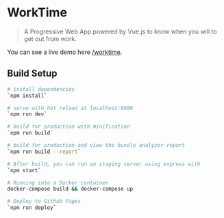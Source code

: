 # Work**Time** 

> A Progressive Web App powered by Vue.js to know when you will to get out from work.

You can see a live demo here [/worktime](https://delete.github.io/worktime/). 


## Build Setup

``` bash
# install dependencies
`npm install`

# serve with hot reload at localhost:8080
`npm run dev`

# build for production with minification
`npm run build`

# build for production and view the bundle analyzer report
`npm run build --report`

# After build, you can run an staging server using express with
`npm start`

# Running into a Docker container
docker-compose build && docker-compose up

# Deploy to Github Pages
`npm run deploy`
```
